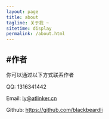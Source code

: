 ```yaml
---
layout: page
title: about
tagline: 关于我 ~
sitetime: display
permalink: /about.html
---
```


## #作者

你可以通过以下方式联系作者

QQ: 1316341442

Email: <a href="mailto:ly@atlinker.cn">
ly@atlinker.cn
</a>

Github: https://github.com/blackbeardli




